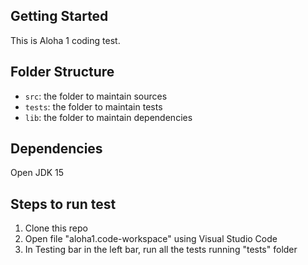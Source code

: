## Getting Started
This is Aloha 1 coding test.

## Folder Structure

- `src`: the folder to maintain sources
- `tests`: the folder to maintain tests
- `lib`: the folder to maintain dependencies

## Dependencies
Open JDK 15

## Steps to run test
1. Clone this repo
2. Open file "aloha1.code-workspace" using Visual Studio Code
3. In Testing bar in the left bar, run all the tests running "tests" folder